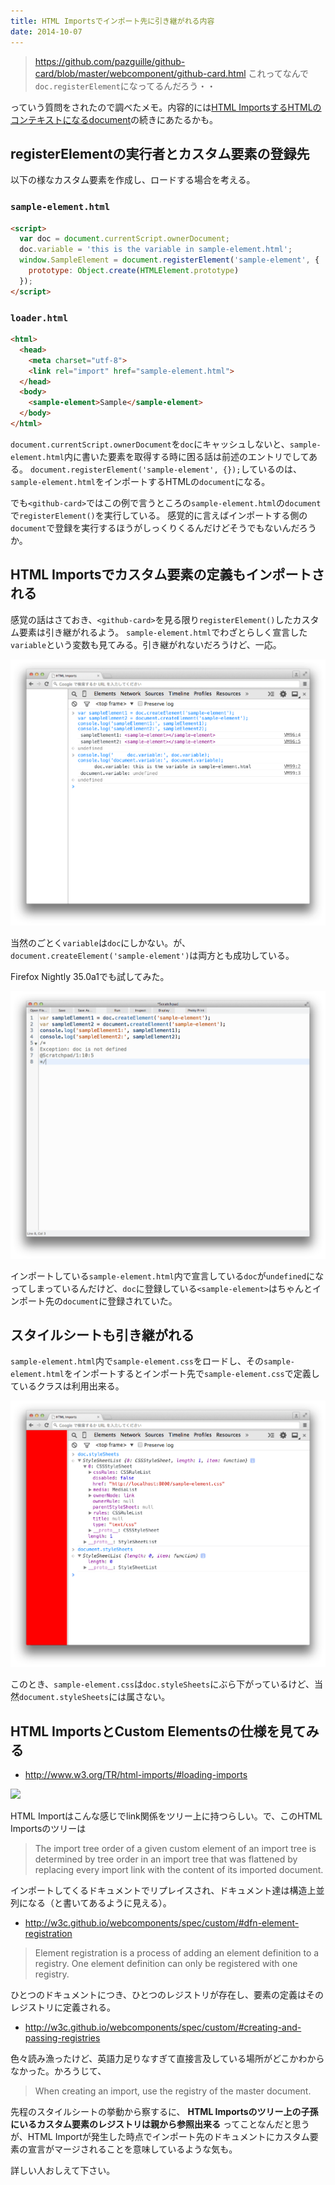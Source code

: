 ```yaml
---
title: HTML Importsでインポート先に引き継がれる内容
date: 2014-10-07
---
```


> https://github.com/pazguille/github-card/blob/master/webcomponent/github-card.html
> これってなんで`doc.registerElement`になってるんだろう・・

っていう質問をされたので調べたメモ。内容的には[HTML ImportsするHTMLのコンテキストになるdocument](/posts/2014/html-imports-context/)の続きにあたるかも。

## registerElementの実行者とカスタム要素の登録先

以下の様なカスタム要素を作成し、ロードする場合を考える。

### `sample-element.html`

```html
<script>
  var doc = document.currentScript.ownerDocument;
  doc.variable = 'this is the variable in sample-element.html';
  window.SampleElement = document.registerElement('sample-element', {
    prototype: Object.create(HTMLElement.prototype)
  });
</script>
```

### `loader.html`

```html
<html>
  <head>
    <meta charset="utf-8">
    <link rel="import" href="sample-element.html">
  </head>
  <body>
    <sample-element>Sample</sample-element>
  </body>
</html>
```

`document.currentScript.ownerDocument`を`doc`にキャッシュしないと、`sample-element.html`内に書いた要素を取得する時に困る話は前述のエントリでしてある。
`document.registerElement('sample-element', {});`しているのは、`sample-element.html`をインポートするHTMLの`document`になる。

でも`<github-card>`ではこの例で言うところの`sample-element.html`の`document`で`registerElement()`を実行している。
感覚的に言えばインポートする側の`document`で登録を実行するほうがしっくりくるんだけどそうでもないんだろうか。

## HTML Importsでカスタム要素の定義もインポートされる

感覚の話はさておき、`<github-card>`を見る限り`registerElement()`したカスタム要素は引き継がれるよう。
`sample-element.html`でわざとらしく宣言した`variable`という変数も見てみる。引き継がれないだろうけど、一応。

![](./console.png)

当然のごとく`variable`は`doc`にしかない。が、`document.createElement('sample-element')`は両方とも成功している。

Firefox Nightly 35.0a1でも試してみた。

![](./scratchpad.png)

インポートしている`sample-element.html`内で宣言している`doc`が`undefined`になってしまっているんだけど、`doc`に登録している`<sample-element>`はちゃんとインポート先の`document`に登録されていた。

## スタイルシートも引き継がれる

`sample-element.html`内で`sample-element.css`をロードし、その`sample-element.html`をインポートするとインポート先で`sample-element.css`で定義しているクラスは利用出来る。

![](./stylesheet.png)

このとき、`sample-element.css`は`doc.styleSheets`にぶら下がっているけど、当然`document.styleSheets`には属さない。

## HTML ImportsとCustom Elementsの仕様を見てみる

- http://www.w3.org/TR/html-imports/#loading-imports

<img src='http://www.w3.org/TR/html-imports/import-link-list.png'>

HTML Importはこんな感じでlink関係をツリー上に持つらしい。で、このHTML Importsのツリーは

>The import tree order of a given custom element of an import tree is determined by tree order in an import tree that was flattened by replacing every import link with the content of its imported document.

インポートしてくるドキュメントでリプレイスされ、ドキュメント達は構造上並列になる（と書いてあるように見える）。

- http://w3c.github.io/webcomponents/spec/custom/#dfn-element-registration

>Element registration is a process of adding an element definition to a registry. One element definition can only be registered with one registry.

ひとつのドキュメントにつき、ひとつのレジストリが存在し、要素の定義はそのレジストリに定義される。

- http://w3c.github.io/webcomponents/spec/custom/#creating-and-passing-registries

色々読み漁ったけど、英語力足りなすぎて直接言及している場所がどこかわからなかった。かろうじて、

>When creating an import, use the registry of the master document.

先程のスタイルシートの挙動から察するに、 **HTML Importsのツリー上の子孫にいるカスタム要素のレジストリは親から参照出来る** ってことなんだと思うが、HTML Importが発生した時点でインポート先のドキュメントにカスタム要素の宣言がマージされることを意味しているような気も。

詳しい人おしえて下さい。
